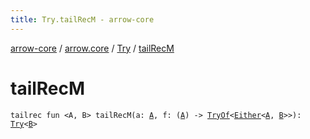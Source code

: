 ```yaml
---
title: Try.tailRecM - arrow-core
---
```


[arrow-core](../../index.html) / [arrow.core](../index.html) / [Try](index.html) / [tailRecM](./tail-rec-m.html)

# tailRecM

`tailrec fun <A, B> tailRecM(a: `[`A`](tail-rec-m.html#A)`, f: (`[`A`](tail-rec-m.html#A)`) -> `[`TryOf`](../-try-of.html)`<`[`Either`](../-either/index.html)`<`[`A`](tail-rec-m.html#A)`, `[`B`](tail-rec-m.html#B)`>>): `[`Try`](index.html)`<`[`B`](tail-rec-m.html#B)`>`